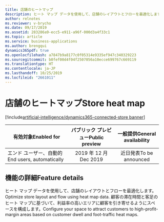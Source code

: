 ```yaml
---
title: 店舗のヒートマップ
description: ヒート マップ データを使用して、店舗のレイアウトとフローを最適化します。 顧客の滞在時間と客足のヒート マップに基づいて、利益率の高いエリアに顧客を引き寄せるようにスペースを構成します。
author: relnotes
ms.reviewer: v-brycho
ms.date: 09/17/2019
ms.assetid: 283286a9-ecc5-e911-a96f-000d3a4f33c1
ms.topic: article
ms.service: business-applications
ms.author: brengqui
dynamics365pdf: true
ms.openlocfilehash: a7847b9a8177c0f05314e9335ef947c340329223
ms.sourcegitcommit: b0fef00d4f04f2507056a10ecce699767c669119
ms.translationtype: HT
ms.contentlocale: ja-JP
ms.lasthandoff: 10/25/2019
ms.locfileid: "2661011"
---
```

# <a name="store-heat-map"></a><span data-ttu-id="70193-104">店舗のヒートマップ</span><span class="sxs-lookup"><span data-stu-id="70193-104">Store heat map</span></span>
[!include[artificial-intelligence/dynamics365-connected-store banner](../includes/artificial-intelligence/dynamics365-connected-store.md)]

| <span data-ttu-id="70193-105">有効対象</span><span class="sxs-lookup"><span data-stu-id="70193-105">Enabled for</span></span>    |  <span data-ttu-id="70193-106">パブリック プレビュー</span><span class="sxs-lookup"><span data-stu-id="70193-106">Public preview</span></span> | <span data-ttu-id="70193-107">一般提供</span><span class="sxs-lookup"><span data-stu-id="70193-107">General availability</span></span> | 
| ---------- | :----------: |:----------: |
|<span data-ttu-id="70193-108">エンド ユーザー、自動的</span><span class="sxs-lookup"><span data-stu-id="70193-108">End users, automatically</span></span>|<span data-ttu-id="70193-109">2019 年 12 月</span><span class="sxs-lookup"><span data-stu-id="70193-109">Dec 2019</span></span>| <span data-ttu-id="70193-110">近日発表</span><span class="sxs-lookup"><span data-stu-id="70193-110">To be announced</span></span>|






## <a name="feature-details"></a><span data-ttu-id="70193-111">機能の詳細</span><span class="sxs-lookup"><span data-stu-id="70193-111">Feature details</span></span>
<!--feature detail start -->
<span data-ttu-id="70193-112">ヒート マップ データを使用して、店舗のレイアウトとフローを最適化します。</span><span class="sxs-lookup"><span data-stu-id="70193-112">Optimize store layout and flow using heat map data.</span></span> <span data-ttu-id="70193-113">顧客の滞在時間と客足のヒート マップに基づいて、利益率の高いエリアに顧客を引き寄せるようにスペースを構成します。</span><span class="sxs-lookup"><span data-stu-id="70193-113">Configure your space to attract customers to high-profit-margin areas based on customer dwell and foot-traffic heat maps.</span></span>
<!--feature detail end -->









